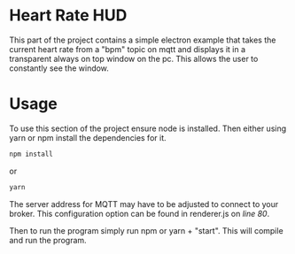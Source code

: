# Heart Rate HUD

This part of the project contains a simple electron example that takes the current heart rate from a "bpm" topic on mqtt and displays it in a transparent always on top window on the pc. This allows the user to constantly see the window.

# Usage

To use this section of the project ensure node is installed. Then either using yarn or npm install the dependencies for it.
``` bash
npm install
```
or
``` bash
yarn
```
The server address for MQTT may have to be adjusted to connect to your broker. This configuration option can be found in renderer.js on *line 80*.

Then to run the program simply run npm or yarn + "start". This will compile and run the program.